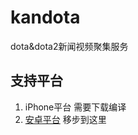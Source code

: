 # kandota
dota&amp;dota2新闻视频聚集服务

## 支持平台

1. iPhone平台 需要下载编译
2. [安卓平台](https://github.com/kakarrot/kandota) 移步到这里
